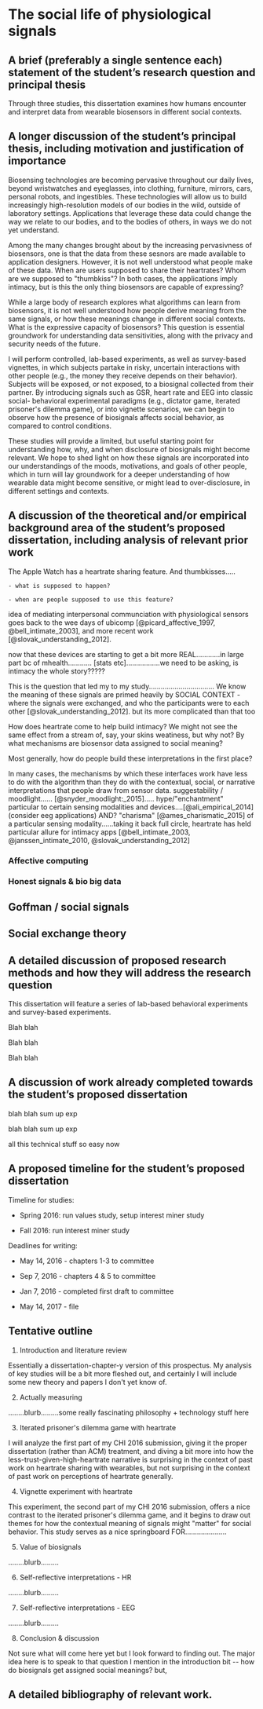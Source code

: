 # The social life of physiological signals

## A brief (preferably a single sentence each) statement of the student’s research question and principal thesis

Through three studies, this dissertation examines how humans encounter and interpret data from wearable biosensors in different social contexts. <!-- note: write this last -->

## A longer discussion of the student’s principal thesis, including motivation and justification of importance

<!-- 
	some bit about biosensors over everything
	TODO make this not a direct ripoff of biosense proposal
-->

Biosensing technologies are becoming pervasive throughout our daily lives, beyond wristwatches and eyeglasses, into clothing, furniture, mirrors, cars, personal robots, and ingestibles. 
These technologies will allow us to build increasingly high-resolution models of our bodies in the wild, outside of laboratory settings.
Applications that leverage these data could change the way we relate to our bodies, and to the bodies of others, in ways we do not yet understand.

<!--
	data from these biosensors are available to designers
	apple watch, some others
	but what do people make of these data?
	what is their EXPRESSIVE CAPACITY to humans?

	TODO: make sure my THESIS is highlighted in these paragraphs
-->

Among the many changes brought about by the increasing pervasivness of biosensors, one is that the data from these sesnors are made available to application designers. <!-- The Apple Watch.........Thumbkisses....... --> 
However, it is not well understood what people make of these data. When are users supposed to share their heartrates? Whom are we supposed to "thumbkiss"?  In both cases, the applications imply intimacy, but is this the only thing biosensors are capable of expressing?

While a large body of research explores what algorithms can learn from biosensors, it is not well understood how people derive meaning from the same signals, or how these meanings change in different social contexts. What is the expressive capacity of biosensors? This question is essential groundwork for understanding data sensitivities, along with the privacy and security needs of the future.

<!-- 
	in three studies, i will look at
	how people integrate information from biosensors, use it as a sensemaking resource,
		= information about another person
		= information about themselves
	abt non-health stuff - mood,thoughts,emotion

	TODO: talk explicity about info about another person // info about themselves.....
	TODO: do not rip off directly from biosense
-->

I will perform controlled, lab-based experiments, as well as survey-based vignettes, in which subjects partake in risky, uncertain interactions with other people (e.g., the money they receive depends on their behavior). Subjects will be exposed, or not exposed, to a biosignal collected from their partner. By introducing signals such as GSR, heart rate and EEG into classic social- behavioral experimental paradigms (e.g., dictator game, iterated prisoner's dilemma game), or into vignette scenarios, we can begin to observe how the presence of biosignals affects social behavior, as compared to control conditions.

<!--
	through these studies, i hope to shed some light on HOW these interpretations arise. 
	the very big question. how they depend on the sensor, the application, the thing being sensed - begin to gesture toward the huge mosaic of factors at play here.
	i hope that this very fundamental series of studies opens the dialogue around privacy w/r/t wearable sensors - data, even raw data that seems innocuous, can have social effects IN CONTEXT that are far from obvious

	TODO: do not rip off directly from biosense proposal
-->

These studies will provide a limited, but useful starting point for understanding how, why, and when disclosure of biosignals might become relevant. We hope to shed light on how these signals are incorporated into our understandings of the moods, motivations, and goals of other people, which in turn will lay groundwork for a deeper understanding of how wearable data might become sensitive, or might lead to over-disclosure, in different settings and contexts.

## A discussion of the theoretical and/or empirical background area of the student’s proposed dissertation, including analysis of relevant prior work

<!-- quick intro, do last -->

The Apple Watch has a heartrate sharing feature. And thumbkisses..... <!-- go on, rant -->

<!-- Now, heartrate has algorithmic meanings; even ones we may not expect [@latvala_longitudinal_2015]. and there are lots of reasons why various parties might be interested in collecting this type of data. companies and consumers. global push toward mhealth and so on. no huge mystires here. But allowing users to *share* their heartrate socially.......,,,,,,,,,,,,,
 -->
	- what is supposed to happen?

	- when are people supposed to use this feature?

idea of mediating interpersonal communciation with physiological sensors goes back to the wee days of ubicomp [@picard_affective_1997, @bell_intimate_2003], and more recent work [@slovak_understanding_2012]. 

now that these devices are starting to get a bit more REAL............in large part bc of mhealth............ [stats etc].................we need to be asking, is intimacy the whole story?????

<!-- yeah, not at all always positive....its complicated, a highly contextual signal -->

This is the question that led my to my study................................. We know the meaning of these signals are primed heavily by SOCIAL CONTEXT - where the signals were exchanged, and who the participants were to each other [@slovak_understanding_2012]. but its more complicated than that too <!-- also, past work on perceptions of biosignals? valens etc?
and we wonder if heartrate is a 'good example', how other newere modalities might be different
i see valens & neurohype as being quite similar
-->

<!-- but wait! there are more fundamental questions here,..... -->

<!-- we need to get to this q super fast, or reader will get bored / lost in the weeds  -->
How does heartrate come to help build intimacy? We might not see the same effect from a stream of, say, your skins weatiness, but why not? By what mechanisms are biosensor data assigned to social meaning?

Most generally, how do people build these interpretations in the first place?

<!-- i can start talking about the broadest possible scope - charisma of the device/modality; suggestion of the application.... -->

In many cases, the mechanisms by which these interfaces work have less to do with the algorithm than they do with the contextual, social, or narrative interpretations that people draw from sensor data. <!-- a whole array of stuff i could talk about here, ubifit garden; meeting mediator; social signals; EEG; --> suggestability / moodlight...... [@snyder_moodlight:_2015]..... hype/"enchantment" particular to certain sensing modalities and devices....[@ali_empirical_2014]  (consider eeg applications) AND? "charisma" [@ames_charismatic_2015] of a particular sensing modality......taking it back full circle, heartrate has held particular allure for intimacy apps [@bell_intimate_2003, @janssen_intimate_2010, @slovak_understanding_2012]

<!-- and i might want to quote dawn nafus at lenght about cultural cohesion etc. -->

<!-- now ill need to introduce how various field bare on this  q -->

### Affective computing

<!-- rant -->

### Honest signals & bio big data

<!-- rant -->

## Goffman / social signals

<!-- rant - from notes on these topics -->

<!-- donath -->

<!-- bergstrom -->

<!-- meeting mediator -->

## Social exchange theory

<!-- what is it? -->




## A detailed discussion of proposed research methods and how they will address the research question

<!-- 
first graph

	high-level: lab-based behavioral + survey methods

	high-level: why these help us answer certain questions, despite shortcomings
 -->

This dissertation will feature a series of lab-based behavioral experiments and survey-based experiments.

<!-- 
second graph
	
	major topic covered: interpretation of heart-rate in risky interactions

		bc: does it even have an observable social meaning ?
 -->

Blah blah

<!-- 
third graph

	major topic covered: value of heart-rate, vs some other metric, in risky interaction

		bc: do people really care about the metric much ?
 -->

Blah blah

<!-- 
fourth graph

	major topic covered: effect of affectiva..............?????????

		bc: it has a more direct relationship to everday experiences - do ppl trust sensors more than their intuition?
 -->

Blah blah

## A discussion of work already completed towards the student’s proposed dissertation

<!-- CHI 2016 work with coye, first exp we did -->

blah blah sum up exp

<!-- chi 2016 work with coye, second exp we did -->

blah blah sum up exp

<!-- indra/johnwork -->

all this technical stuff so easy now

## A proposed timeline for the student’s proposed dissertation

Timeline for studies:

- Spring 2016: run values study, setup interest miner study

- Fall 2016: run interest miner study

Deadlines for writing:

- May 14, 2016 - chapters 1-3  to committee

- Sep 7, 2016  - chapters 4 & 5 to committee

- Jan 7, 2016  - completed first draft to committee

- May 14, 2017     - file

## Tentative outline

1. Introduction and literature review

Essentially a dissertation-chapter-y version of this prospectus. My analysis of key studies will be a bit more fleshed out, and certainly I will include some new theory and papers I don't yet know of. <!-- this should be some kind of pub someday -->

2. Actually measuring

........blurb.........some really fascinating philosophy + technology stuff here

3. Iterated prisoner's dilemma game with heartrate

I will analyze the first part of my CHI 2016 submission, giving it the proper dissertation (rather than ACM) treatment, and diving a bit more into how the less-trust-given-high-heartrate narrative is surprising in the context of past work on heartrate sharing with wearables, but not surprising in the context of past work on perceptions of heartrate generally.

4. Vignette experiment with heartrate

This experiment, the second part of my CHI 2016 submission, offers a nice contrast to the iterated prisoner's dilemma game, and it begins to draw out themes for how the contextual meaning of signals might "matter" for social behavior. This study serves as a nice springboard FOR.....................

5. Value of biosignals 

........blurb.........

6. Self-reflective interpretations - HR

........blurb.........

7. Self-reflective interpretations - EEG

........blurb.........

8. Conclusion & discussion

Not sure what will come here yet but I look forward to finding out. The major idea here is to speak to that question I mention in the introduction bit -- how do biosignals get assigned social meanings? but, 

## A detailed bibliography of relevant work.
